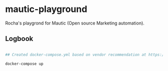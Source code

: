 # mautic-playground
Rocha's playgrond for Mautic (Open source Marketing automation). 


## Logbook

```bash

## Created docker-compose.yml based on vendor recommendation at https://github.com/mautic/docker-mautic

docker-compose up

```